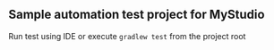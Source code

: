 Sample automation test project for MyStudio
-

Run test using IDE or execute `gradlew test` from the project root
